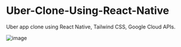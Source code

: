 # Uber-Clone-Using-React-Native
Uber app clone using React Native, Tailwind CSS, Google Cloud APIs.

![image](https://github.com/jabilo/Uber-Clone-Using-React-Native/assets/66378384/e04478dd-dc7c-4b5e-ba44-89b0177b5524)
